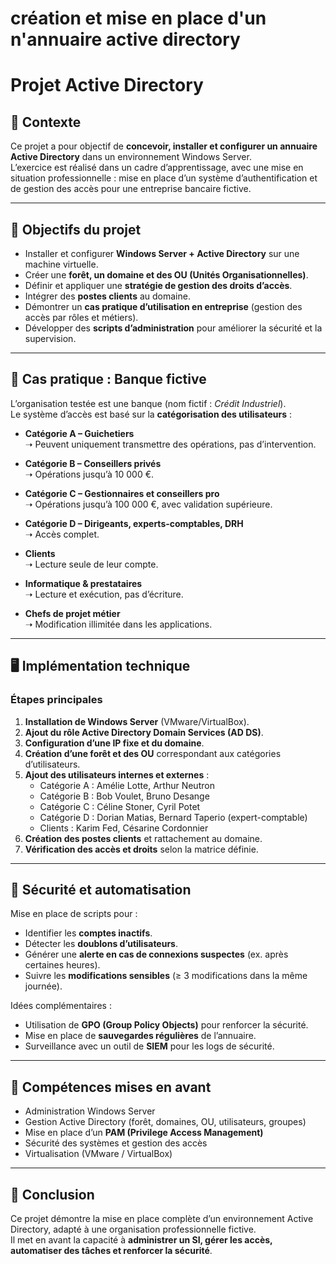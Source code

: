 # création et mise en place d'un n'annuaire active directory


# Projet Active Directory

## 📌 Contexte
Ce projet a pour objectif de **concevoir, installer et configurer un annuaire Active Directory** dans un environnement Windows Server.  
L’exercice est réalisé dans un cadre d’apprentissage, avec une mise en situation professionnelle : mise en place d’un système d’authentification et de gestion des accès pour une entreprise bancaire fictive.

---

## 🎯 Objectifs du projet
- Installer et configurer **Windows Server + Active Directory** sur une machine virtuelle.
- Créer une **forêt, un domaine et des OU (Unités Organisationnelles)**.
- Définir et appliquer une **stratégie de gestion des droits d’accès**.
- Intégrer des **postes clients** au domaine.
- Démontrer un **cas pratique d’utilisation en entreprise** (gestion des accès par rôles et métiers).
- Développer des **scripts d’administration** pour améliorer la sécurité et la supervision.

---

## 🏦 Cas pratique : Banque fictive
L’organisation testée est une banque (nom fictif : *Crédit Industriel*).  
Le système d’accès est basé sur la **catégorisation des utilisateurs** :

- **Catégorie A – Guichetiers**  
  ➝ Peuvent uniquement transmettre des opérations, pas d’intervention.  

- **Catégorie B – Conseillers privés**  
  ➝ Opérations jusqu’à 10 000 €.  

- **Catégorie C – Gestionnaires et conseillers pro**  
  ➝ Opérations jusqu’à 100 000 €, avec validation supérieure.  

- **Catégorie D – Dirigeants, experts-comptables, DRH**  
  ➝ Accès complet.  

- **Clients**  
  ➝ Lecture seule de leur compte.  

- **Informatique & prestataires**  
  ➝ Lecture et exécution, pas d’écriture.  

- **Chefs de projet métier**  
  ➝ Modification illimitée dans les applications.

---

## 🖥️ Implémentation technique
### Étapes principales
1. **Installation de Windows Server** (VMware/VirtualBox).  
2. **Ajout du rôle Active Directory Domain Services (AD DS)**.  
3. **Configuration d’une IP fixe et du domaine**.  
4. **Création d’une forêt et des OU** correspondant aux catégories d’utilisateurs.  
5. **Ajout des utilisateurs internes et externes** :
   - Catégorie A : Amélie Lotte, Arthur Neutron
   - Catégorie B : Bob Voulet, Bruno Desange
   - Catégorie C : Céline Stoner, Cyril Potet
   - Catégorie D : Dorian Matias, Bernard Taperio (expert-comptable)
   - Clients : Karim Fed, Césarine Cordonnier
6. **Création des postes clients** et rattachement au domaine.  
7. **Vérification des accès et droits** selon la matrice définie.  

---

## 🔐 Sécurité et automatisation
Mise en place de scripts pour :  
- Identifier les **comptes inactifs**.  
- Détecter les **doublons d’utilisateurs**.  
- Générer une **alerte en cas de connexions suspectes** (ex. après certaines heures).  
- Suivre les **modifications sensibles** (≥ 3 modifications dans la même journée).  

Idées complémentaires :  
- Utilisation de **GPO (Group Policy Objects)** pour renforcer la sécurité.  
- Mise en place de **sauvegardes régulières** de l’annuaire.  
- Surveillance avec un outil de **SIEM** pour les logs de sécurité.  

---

## 📂 Compétences mises en avant
- Administration Windows Server  
- Gestion Active Directory (forêt, domaines, OU, utilisateurs, groupes)  
- Mise en place d’un **PAM (Privilege Access Management)**  
- Sécurité des systèmes et gestion des accès  
- Virtualisation (VMware / VirtualBox)  

---

## 🚀 Conclusion
Ce projet démontre la mise en place complète d’un environnement Active Directory, adapté à une organisation professionnelle fictive.  
Il met en avant la capacité à **administrer un SI, gérer les accès, automatiser des tâches et renforcer la sécurité**.
